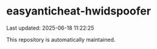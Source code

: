 # easyanticheat-hwidspoofer

Last updated: 2025-06-18 11:22:25

This repository is automatically maintained.
